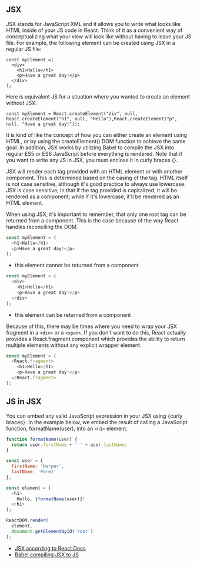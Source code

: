 ## JSX

JSX stands for JavaScript XML and it allows you to write what looks like HTML inside of your JS code in React. Think of it as a convenient way of conceptualizing what your view will look like without having to leave your JS file. For example, the following element can be created using JSX in a regular JS file:

```JS
const myElement =(
  <div>
    <h1>Hello</h1>
    <p>Have a great day!</p>
  </div>
);
```

Here is equivalent JS for a situation where you wanted to create an element without JSX:

```JS
const myElement = React.createElement("div", null, React.createElement("h1", null, "Hello"),React.createElement("p", null, "Have a great day!"));
```

It is kind of like the concept of how you can either create an element using HTML, or by using the createElement() DOM function to achieve the same goal. In addition, JSX works by utilizing Babel to compile the JSX into regular ES5 or ES6 JavaScript before everything is rendered. Note that if you want to write any JS in JSX, you must enclose it in curly braces {}.

JSX will render each tag provided with an HTML element or with another component. This is determined based on the casing of the tag. HTML itself is not case sensitive, although it's good practice to always use lowercase. JSX is case sensitive, in that if the tag provided is capitalized, it will be rendered as a component, while if it's lowercase, it'll be rendered as an HTML element.

When using JSX, it's important to remember, that only one root tag can be returned from a component. This is the case because of the way React handles reconciling the DOM.

```javascript
const myElement = (
  <h1>Hello</h1>
  <p>Have a great day!</p>
);
```

- this element cannot be returned from a component

```javascript
const myElement = (
  <div>
    <h1>Hello</h1>
    <p>Have a great day!</p>
  </div>
);
```

- this element can be returned from a component

Because of this, there may be times where you need to wrap your JSX fragment in a `<div>` or a `<span>`. If you don't want to do this, React actually provides a React.fragment component which provides the ability to return multiple elements without any explicit wrapper element.

```javascript
const myElement = (
  <React.fragment>
    <h1>Hello</h1>
    <p>Have a great day!</p>
  </React.fragment>
);
```

## JS in JSX
You can embed any valid JavaScript expression in your JSX using `{`curly braces`}`. In the example below, we embed the result of calling a JavaScript function, formatName(user), into an `<h1>` element:

```javascript
function formatName(user) {
  return user.firstName + ' ' + user.lastName;
}

const user = {
  firstName: 'Harper',
  lastName: 'Perez'
};

const element = (
  <h1>
    Hello, {formatName(user)}!
  </h1>
);

ReactDOM.render(
  element,
  document.getElementById('root')
);
```

- [JSX according to React Docs](https://reactjs.org/docs/introducing-jsx.html)
- [Babel compiling JSX to JS](https://babeljs.io/repl#?browsers=defaults%2C%20not%20ie%2011%2C%20not%20ie_mob%2011&build=&builtIns=false&spec=false&loose=false&code_lz=GYVwdgxgLglg9mABAQQA6oBQEoDeAoASACcBTKEIpAHgAsBGAPgAkSAbVuKgenobwF8gA&debug=false&forceAllTransforms=false&shippedProposals=false&circleciRepo=&evaluate=false&fileSize=false&timeTravel=false&sourceType=module&lineWrap=true&presets=env%2Creact%2Cenv&prettier=false&targets=&version=7.9.6&externalPlugins=)
